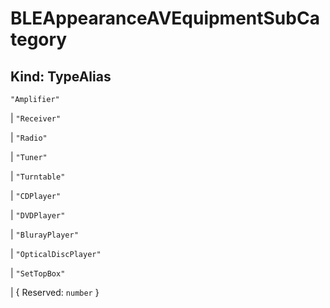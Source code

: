 # **BLEAppearanceAVEquipmentSubCategory**

## **Kind: TypeAlias**

`"Amplifier"`

| `"Receiver"`

| `"Radio"`

| `"Tuner"`

| `"Turntable"`

| `"CDPlayer"`

| `"DVDPlayer"`

| `"BlurayPlayer"`

| `"OpticalDiscPlayer"`

| `"SetTopBox"`

| { Reserved: `number` }
